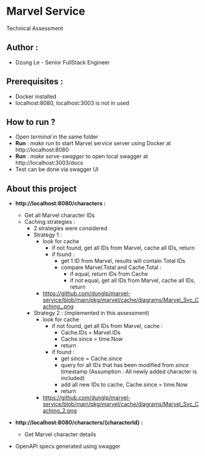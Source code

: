 # Marvel Service
Technical Assessment

## Author :

-   Dzung Le - Senior FullStack Engineer

## Prerequisites : 
-   Docker installed
-   localhost:8080, localhost:3003 is not in used

## How to run ?

-   Open _terminal_ in the same folder
-   **Run** : _make run_ to start Marvel service server using Docker at http://localhost:8080 
-   **Run** : _make serve-swagger_ to open local swagger at http://localhost:3003/docs
-   Test can be done via swagger UI 

## About this project

-   **http://localhost:8080/characters :**
    -   Get all Marvel character IDs 
    -   Caching strategies : 
        - 2 strategies were considered
        - Strategy 1 :
          - look for cache 
            - if not found, get all IDs from Marvel, cache all IDs, return
            - if found :
                - get 1 ID from Marvel, results will contain Total IDs
                - compare Marvel.Total and Cache.Total :
                    - if equal, return IDs from Cache
                    - if not equal, get all IDs from Marvel, cache all IDs, return
          - https://github.com/dunglp/marvel-service/blob/main/pkg/marvel/cache/diagrams/Marvel_Svc_Caching_.png
        - Strategy 2 : (implemented in this assessment)
          - look for cache 
            - if not found, get all IDs from Marvel, cache : 
              - Cache.IDs = Marvel.IDs
              - Cache.since = time.Now
              - return
            - if found :
              - get since = Cache.since
              - query for all IDs that has been modified from _since_ timestamp (Assumption : All newly added character is included)
              - add all new IDs to cache, Cache.since = time.Now
              - return
          - https://github.com/dunglp/marvel-service/blob/main/pkg/marvel/cache/diagrams/Marvel_Svc_Caching_2.png
    
-   **http://localhost:8080/characters/{characterId} :**
    -   Get Marvel character details 

- OpenAPI specs generated using swagger